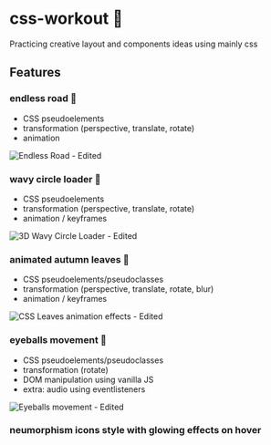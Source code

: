 # css-workout :art:
Practicing creative layout and components ideas using mainly css

## Features

### endless road :traffic_light:
  - CSS pseudoelements
  - transformation (perspective, translate, rotate)
  - animation
  
![Endless Road - Edited](https://user-images.githubusercontent.com/44209758/71594309-2e0b7880-2b16-11ea-99c2-c46756047922.gif)

### wavy circle loader :ocean:
  - CSS pseudoelements
  - transformation (perspective, translate, rotate)
  - animation / keyframes
  
![3D Wavy Circle Loader - Edited](https://user-images.githubusercontent.com/44209758/71594316-3794e080-2b16-11ea-97fd-58147085856b.gif)

### animated autumn leaves :maple_leaf:
  - CSS pseudoelements/pseudoclasses
  - transformation (perspective, translate, rotate, blur)
  - animation / keyframes

![CSS Leaves animation effects - Edited](https://user-images.githubusercontent.com/44209758/71597123-c27ad880-2b20-11ea-946b-ad794e315d81.gif)

### eyeballs movement :eyes:
  - CSS pseudoelements/pseudoclasses
  - transformation (rotate)
  - DOM manipulation using vanilla JS
  - extra: audio using eventlisteners 
  
  ![Eyeballs movement - Edited](https://user-images.githubusercontent.com/44209758/71731564-d9247680-2e23-11ea-8d37-27084b437549.gif)

### neumorphism icons style with glowing effects on hover

  

  
  

